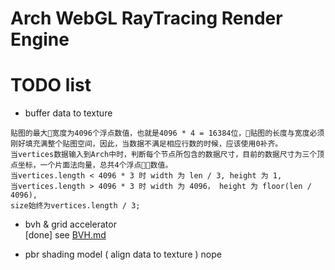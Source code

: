 Arch WebGL RayTracing Render Engine
===================================

# TODO list

- buffer data to texture
```
贴图的最大宽度为4096个浮点数值，也就是4096 * 4 = 16384位，贴图的长度与宽度必须刚好填充满整个贴图空间，因此，当数据不满足相应行数的时候，应该使用0补齐。
当vertices数据输入到Arch中时，判断每个节点所包含的数据尺寸，目前的数据尺寸为三个顶点坐标，一个片面法向量，总共4个浮点数值。
当vertices.length < 4096 * 3 时 width 为 len / 3, height 为 1,
当vertices.length > 4096 * 3 时 width 为 4096， height 为 floor(len / 4096),
size始终为vertices.length / 3;
```

- bvh & grid accelerator   
    [done] see [BVH.md](./BVH.md)

- pbr shading model ( align data to texture )
    nope